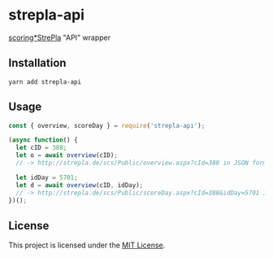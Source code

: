 
strepla-api
==============================================================================

[scoring*StrePla] "API" wrapper

[scoring*StrePla]: http://strepla.de/scs/

Installation
------------------------------------------------------------------------------

```
yarn add strepla-api
```


Usage
------------------------------------------------------------------------------

```js
const { overview, scoreDay } = require('strepla-api');

(async function() {
  let cID = 388;
  let o = await overview(cID);
  // -> http://strepla.de/scs/Public/overview.aspx?cId=388 in JSON form

  let idDay = 5701;
  let d = await overview(cID, idDay);
  // -> http://strepla.de/scs/Public/scoreDay.aspx?cId=388&idDay=5701 in JSON form
})();
```


License
------------------------------------------------------------------------------

This project is licensed under the [MIT License](LICENSE.md).
